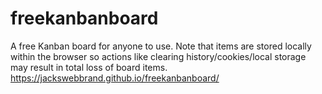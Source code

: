 # freekanbanboard
A free Kanban board for anyone to use. Note that items are stored locally within the browser so actions like clearing history/cookies/local storage may result in total loss of board items.
https://jackswebbrand.github.io/freekanbanboard/
